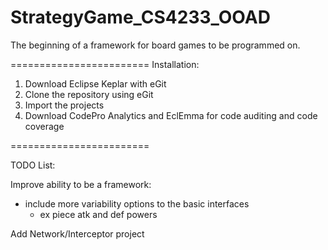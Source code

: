 StrategyGame_CS4233_OOAD
========================

The beginning of a framework for board games to be programmed on.

========================
Installation:
1.  Download Eclipse Keplar with eGit
2.  Clone the repository using eGit
3.  Import the projects
4.  Download CodePro Analytics and EclEmma for code auditing and code coverage

========================




TODO List:


Improve ability to be a framework:
  - include more variability options to the basic interfaces
    - ex piece atk and def powers
    
    
    

Add Network/Interceptor project
